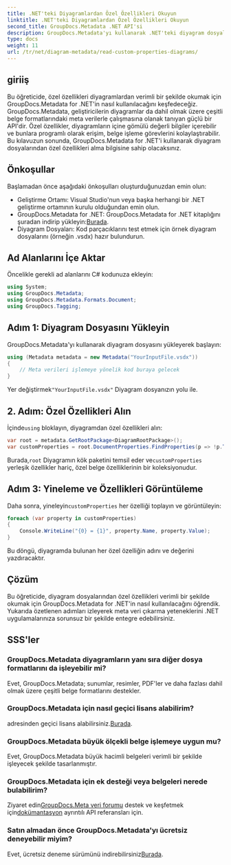 ```yaml
---
title: .NET'teki Diyagramlardan Özel Özellikleri Okuyun
linktitle: .NET'teki Diyagramlardan Özel Özellikleri Okuyun
second_title: GroupDocs.Metadata .NET API'si
description: GroupDocs.Metadata'yı kullanarak .NET'teki diyagram dosyalarından özel özellikleri nasıl çıkaracağınızı öğrenin. Geliştiriciler için kolay adım adım kılavuz.
type: docs
weight: 11
url: /tr/net/diagram-metadata/read-custom-properties-diagrams/
---
```

## giriiş
Bu öğreticide, özel özellikleri diyagramlardan verimli bir şekilde okumak için GroupDocs.Metadata for .NET'in nasıl kullanılacağını keşfedeceğiz. GroupDocs.Metadata, geliştiricilerin diyagramlar da dahil olmak üzere çeşitli belge formatlarındaki meta verilerle çalışmasına olanak tanıyan güçlü bir API'dir. Özel özellikler, diyagramların içine gömülü değerli bilgiler içerebilir ve bunlara programlı olarak erişim, belge işleme görevlerini kolaylaştırabilir. Bu kılavuzun sonunda, GroupDocs.Metadata for .NET'i kullanarak diyagram dosyalarından özel özellikleri alma bilgisine sahip olacaksınız.
## Önkoşullar
Başlamadan önce aşağıdaki önkoşulları oluşturduğunuzdan emin olun:
- Geliştirme Ortamı: Visual Studio'nun veya başka herhangi bir .NET geliştirme ortamının kurulu olduğundan emin olun.
-  GroupDocs.Metadata for .NET: GroupDocs.Metadata for .NET kitaplığını şuradan indirip yükleyin:[Burada](https://releases.groupdocs.com/metadata/net/).
- Diyagram Dosyaları: Kod parçacıklarını test etmek için örnek diyagram dosyalarını (örneğin .vsdx) hazır bulundurun.

## Ad Alanlarını İçe Aktar
Öncelikle gerekli ad alanlarını C# kodunuza ekleyin:
```csharp
using System;
using GroupDocs.Metadata;
using GroupDocs.Metadata.Formats.Document;
using GroupDocs.Tagging;
```
## Adım 1: Diyagram Dosyasını Yükleyin
GroupDocs.Metadata'yı kullanarak diyagram dosyasını yükleyerek başlayın:
```csharp
using (Metadata metadata = new Metadata("YourInputFile.vsdx"))
{
    // Meta verileri işlemeye yönelik kod buraya gelecek
}
```
 Yer değiştirmek`"YourInputFile.vsdx"` Diyagram dosyanızın yolu ile.
## 2. Adım: Özel Özellikleri Alın
 İçinde`using` bloklayın, diyagramdan özel özellikleri alın:
```csharp
var root = metadata.GetRootPackage<DiagramRootPackage>();
var customProperties = root.DocumentProperties.FindProperties(p => !p.Tags.Contains(Tags.Document.BuiltIn));
```
 Burada,`root` Diyagramın kök paketini temsil eder ve`customProperties` yerleşik özellikler hariç, özel belge özelliklerinin bir koleksiyonudur.
## Adım 3: Yineleme ve Özellikleri Görüntüleme
 Daha sonra, yineleyin`customProperties` her özelliği toplayın ve görüntüleyin:
```csharp
foreach (var property in customProperties)
{
    Console.WriteLine("{0} = {1}", property.Name, property.Value);
}
```
Bu döngü, diyagramda bulunan her özel özelliğin adını ve değerini yazdıracaktır.

## Çözüm
Bu öğreticide, diyagram dosyalarından özel özellikleri verimli bir şekilde okumak için GroupDocs.Metadata for .NET'in nasıl kullanılacağını öğrendik. Yukarıda özetlenen adımları izleyerek meta veri çıkarma yeteneklerini .NET uygulamalarınıza sorunsuz bir şekilde entegre edebilirsiniz.

## SSS'ler
### GroupDocs.Metadata diyagramların yanı sıra diğer dosya formatlarını da işleyebilir mi?
Evet, GroupDocs.Metadata; sunumlar, resimler, PDF'ler ve daha fazlası dahil olmak üzere çeşitli belge formatlarını destekler.
### GroupDocs.Metadata için nasıl geçici lisans alabilirim?
 adresinden geçici lisans alabilirsiniz.[Burada](https://purchase.groupdocs.com/temporary-license/).
### GroupDocs.Metadata büyük ölçekli belge işlemeye uygun mu?
Evet, GroupDocs.Metadata büyük hacimli belgeleri verimli bir şekilde işleyecek şekilde tasarlanmıştır.
### GroupDocs.Metadata için ek desteği veya belgeleri nerede bulabilirim?
 Ziyaret edin[GroupDocs.Meta veri forumu](https://forum.groupdocs.com/c/metadata/14) destek ve keşfetmek için[dokümantasyon](https://reference.groupdocs.com/metadata/net/) ayrıntılı API referansları için.
### Satın almadan önce GroupDocs.Metadata'yı ücretsiz deneyebilir miyim?
 Evet, ücretsiz deneme sürümünü indirebilirsiniz[Burada](https://releases.groupdocs.com/).